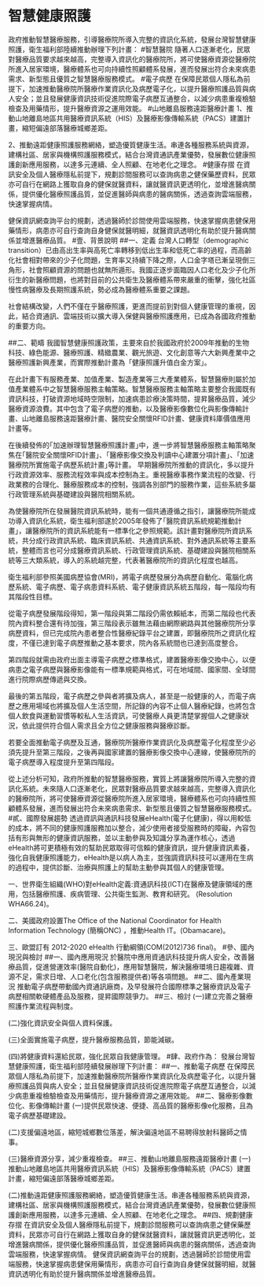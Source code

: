 # 智慧健康照護
政府推動智慧醫療服務，引導醫療院所導入完整的資訊化系統，發展台灣智慧健康照護，衛生福利部陸續推動辦理下列計畫：
#智慧醫院
隨著人口逐漸老化，民眾對醫療品質要求越來越高，完整導入資訊化的醫療院所，將可使醫療資源從醫療院所進入居家環境，醫療體系也可向持續性照顧體系發展，進而發展出符合未來病患需求、新型態且優質之智慧醫療服務模式。
#電子病歷 
在保障民眾個人隱私為前提下，加速推動醫療院所醫療作業資訊化及病歷電子化，以提升醫療照護品質與病人安全；並且發展健康資訊技術促進院際電子病歷互通整合，以減少病患重複檢驗檢查及用藥情形，提升醫療資源之運用效能。 
#山地離島服務遠距醫療計畫 
1、推動山地離島地區共用醫療資訊系統（HIS）及醫療影像傳輸系統（PACS）建置計畫，縮短偏遠部落醫療城鄉差距。

2、推動遠距健康照護服務網絡，塑造優質健康生活。串連各種服務系統與資源，建構社區、居家與機構照護服務模式，結合台灣資通訊產業優勢，發展數位健康照護創新應用服務，以達多元連續、全人照顧、在地老化之理念。
#健康存摺
在資訊安全及個人醫療隱私前提下，規劃診間服務可以查詢病患之健保藥歷資料，民眾亦可自行在網路上獲取自身的健保就醫資料，讓就醫資訊更透明化，並增進醫病關係，提供優化醫療照護品質，並促進醫師與病患的醫病關係，透過查詢雲端服務，快速掌握病情。

健保資訊網查詢平台的規劃，透過醫師於診間使用雲端服務，快速掌握病患健保用藥情形，病患亦可自行查詢自身健保就醫明細，就醫資訊透明化有助於提升醫病關係並增進醫療品質。
#壹、背景說明
##一、定義
台灣人口轉型（demographic transition）已由高出生率與高死亡率轉移到低出生率和低死亡率的過程，而高齡化社會相對帶來的少子化問題，生育率又持續下降之際，人口金字塔已漸呈現倒三角形，社會照顧資源的問題也就無所遁形。我國正逐步面臨因人口老化及少子化所衍生的新醫療問題，也將對目前的公共衛生及醫療體系帶來嚴重的衝擊，強化社區慢性病醫療及長期照護系統，勢必成為醫療體系重要之課題。

社會結構改變，人們不僅在乎醫療照護，更進而提前到對個人健康管理的重視，因此，結合資通訊、雲端技術以擴大導入保健與醫療照護應用，已成為各國政府推動的重要方向。

##二、範疇
我國智慧健康照護政策，主要來自於我國政府於2009年推動的生物科技、綠色能源、醫療照護、精緻農業、觀光旅遊、文化創意等六大新興產業中之醫療照護新興產業，而實際推動計畫為「健康照護升值白金方案」。

在此計畫下有服務產業、加值產業、製造產業等三大產業體系，智慧醫療則屬於加值產業體系中之智慧醫療服務主軸策略。智慧醫療服務主軸策略主要整合我國既有資訊科技，打破資源地域時空限制，加速病患診療決策時間，提昇醫療品質，減少醫療資源浪費。其中包含了電子病歷的推動，以及醫療影像數位化與影像傳輸計畫、山地離島服務遠距醫療計畫、醫院安全關懷RFID計畫、健康資料庫價值應用計畫等。

在後續發佈的｢加速辦理智慧醫療照護計畫｣中，進一步將智慧醫療服務主軸策略聚焦在｢醫院安全關懷RFID計畫｣、｢醫療影像交換及判讀中心建置分項計畫｣、｢加速醫療院所實施電子病歷系統計畫｣等計畫。
早期醫療院所推動的資訊化，多以提升行政資源效率、服務流程效率與成本控制為主。重視醫療事務作業流程的改變、行政業務的合理化、醫療服務成本的控制，強調各別部門的服務作業，這些系統多屬行政管理系統與基礎建設與醫院相關系統。

為使醫療院所在發展醫院資訊系統時，能有一個共通遵循之指引，讓醫療院所能成功導入資訊化系統，衛生福利部遂於2005年發佈了｢醫院資訊系統規範推動計畫｣，讓醫療院所的資訊系統能有一標準化之參照規範。該計畫對醫療院所資訊系統，共分成行政資訊系統、臨床資訊系統、共通資訊系統、對外通訊系統等主要系統，整體而言也可分成醫療資訊系統、行政管理資訊系統、基礎建設與醫院相關系統等三大類系統，導入的系統越完整，代表著醫療院所的資訊化程度也越高。

衛生福利部參照美國病歷協會(MRI)，將電子病歷發展分為病歷自動化、電腦化病歷系統、電子病歷、電子病患資料系統、電子健康資訊系統五階段，每一階段均有其階段性目標。

從電子病歷發展階段得知，第一階段與第二階段仍需依賴紙本，而第二階段也代表院內資料整合還有待加強，第三階段表示雖無法藉由網際網路與其他醫療院所分享病歷資料，但已完成院內患者整合性醫療紀錄平台之建置，即醫療院所之資訊化程度，不僅已達到電子病歷推動之基本要求，院內各系統間也已達到高度整合。

第四階段就需由政府出面主導電子病歷之標準格式，建置醫療影像交換中心，以便病患之電子病歷與醫療影像能有一標準規範與格式，可在地域間、國家間、全球間進行院際病歷傳遞與交換。

最後的第五階段，電子病歷之參與者將擴及病人，甚至是一般健康的人，而電子病歷之應用場域也將擴及個人生活空間，所記錄的內容不止個人醫療紀錄，也將包含個人飲食與運動習慣等較私人生活資訊，可使醫療人員更清楚掌握個人之健康狀況，依此提供符合個人需求且全方位之健康服務與醫療診斷。

若要全面推動電子病歷及互通，醫療院所醫療作業資訊化及病歷電子化程度至少必須先提升至第三階段，之後再與國家建置的醫療影像交換中心連線，使醫療院所的電子病歷導入程度提升至第四階段。

從上述分析可知，政府所推動的智慧醫療服務，實質上將讓醫療院所導入完整的資訊化系統。未來隨人口逐漸老化，民眾對醫療品質要求越來越高，完整導入資訊化的醫療院所，將可使醫療資源從醫療院所進入居家環境，醫療體系也可向持續性照顧體系發展，進而發展出符合未來病患需求、新型態且優質之智慧醫療服務模式。
#貳、國際發展趨勢
透過資訊與通訊科技發展eHealth(電子化健康)，得以用較低的成本，將不同的健康照護服務加以整合，減少使用者接受服務時的障礙，內容包括有形與無形的健康資訊服務，並以主動參與及知識分享為運作核心，透過eHealth將可更積極有效的幫助民眾取得可信賴的健康資訊，提升健康資訊素養，強化自我健康照護能力，eHealth是以病人為主，並強調資訊科技可以運用在生病的過程中，提供診斷、治療與照護上的幫助主動參與其個人的健康管理。

一、世界衛生組織(WHO)對eHealth定義:資通訊科技(ICT)在醫療及健康領域的應用，包括醫療照護、疾病管理、公共衛生監測、教育和研究。 (Resolution WHA66.24)。

二、美國政府設置The Office of the National Coordinator for Health Information Technology (簡稱ONC) ，推動Health IT。(Obamacare)。

三、歐盟訂有 2012-2020 eHealth 行動綱領(COM(2012)736 final)。
#參、國內現況與檢討
##一、國內應用現況
於醫院中應用資通訊科技提升病人安全，改善醫療品質，促進營運效率(醫院自動化)，應用智慧醫院，解決醫療環境日趨複雜、資源不足，需求日增、人口老化(包含服務提供者)等各項問題。
##二、國內產業現況
推動電子病歷帶動國內資通訊廠商，及早發展符合國際標準之醫療資訊及電子病歷相關軟硬體產品及服務，提昇國際競爭力。
##三、檢討
(一)建立完善之醫療照護作業流程與制度。

(二)強化資訊安全與個人資料保護。

(三)全面實施電子病歷，提升醫療服務品質，節能減碳。

(四)將健康資料還給民眾，強化民眾自我健康管理。
#肆、政府作為：
發展台灣智慧健康照護，衛生福利部陸續發展辦理下列計畫：
##一、推動電子病歷
在保障民眾個人隱私為前提下，加速推動醫療院所醫療作業資訊化及病歷電子化，以提升醫療照護品質與病人安全；並且發展健康資訊技術促進院際電子病歷互通整合，以減少病患重複檢驗檢查及用藥情形，提升醫療資源之運用效能。
##二、醫療影像數位化、影像傳輸計畫
(一)提供民眾快速、便捷、高品質的醫療影像e化服務，且為電子病歷基礎建設。

(二)支援偏遠地區，縮短城鄉數位落差，解決偏遠地區不易聘得放射科醫師之情事。

(三)醫療資源分享，減少重複檢查。
##三、推動山地離島服務遠距醫療計畫
(一)推動山地離島地區共用醫療資訊系統（HIS）及醫療影像傳輸系統（PACS）建置計畫，縮短偏遠部落醫療城鄉差距。

(二)推動遠距健康照護服務網絡，塑造優質健康生活。串連各種服務系統與資源，建構社區、居家與機構照護服務模式，結合台灣資通訊產業優勢，發展數位健康照護創新應用服務，以達多元連續、全人照顧、在地老化之理念。
##四、規劃健康存摺
在資訊安全及個人醫療隱私前提下，規劃診間服務可以查詢病患之健保藥歷資料，民眾亦可自行在網路上獲取自身的健保就醫資料，讓就醫資訊更透明化，並增進醫病關係，提供優化醫療照護品質，並促進醫師與病患的醫病關係，透過查詢雲端服務，快速掌握病情。
健保資訊網查詢平台的規劃，透過醫師於診間使用雲端服務，快速掌握病患健保用藥情形，病患亦可自行查詢自身健保就醫明細，就醫資訊透明化有助於提升醫病關係並增進醫療品質。
